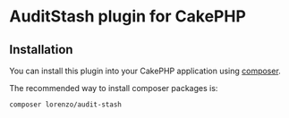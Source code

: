# AuditStash plugin for CakePHP

## Installation

You can install this plugin into your CakePHP application using [composer](http://getcomposer.org).

The recommended way to install composer packages is:

```
composer lorenzo/audit-stash
```
